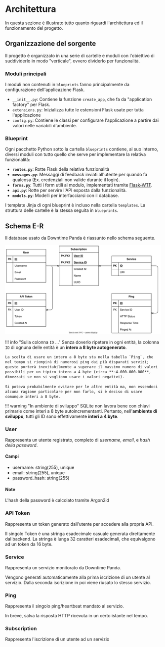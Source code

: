 # Architettura

In questa sezione è illustrato tutto quanto riguardi l'architettura ed il funzionamento del progetto.

## Organizzazione del sorgente

Il progetto è organizzato in una serie di cartelle e moduli con l'obiettivo di suddividerlo in modo "verticale", ovvero dividerlo per funzionalità.

### Moduli principali

I moduli non contenuti in `blueprints` fanno principalmente da configurazione dell'applicazione Flask.

- `__init__.py`: Contiene la funzione `create_app`, che fa da "application factory" per Flask.
- `extensions.py`: Inizializza tutte le estensioni Flask usate per tutta l'applicazione
- `config.py`: Contiene le classi per configurare l'applicazione a partire dai valori nelle variabili d'ambiente.

### Blueprint

Ogni pacchetto Python sotto la cartella `blueprints` contiene, al suo interno, diversi moduli con tutto quello che serve per implementare la relativa funzionalità:

- **`routes.py`**: Rotte Flask della relativa funzionalità
- **`messages.py`**: Messaggi di feedback inviati all'utente per quando fa qualcosa (Ex. credenziali non valide durante il login).
- **`forms.py`**: Tutti i form utili al modulo, implementati tramite [Flask-WTF](https://flask-wtf.readthedocs.io/en/latest/).
- **`api.py`**: Rotte per servire l'API esposta dalla funzionalità.
- **`models.py`**: Modelli per interfacciarsi con il database.

I template Jinja di ogni blueprint è incluso nella cartella `templates`. La struttura delle cartelle è la stessa seguita in `blueprints`.

## Schema E-R

Il database usato da Downtime Panda è riassunto nello schema seguente.

![Entity Relationship Diagram](assets/er_schema.drawio.svg)

!!! info "Sulla colonna `ID` ..."
    Senza doverlo ripetere in ogni entità, la colonna `ID` di ognuna delle entità è un **intero a 8 byte autogenerato**.

    La scelta di usare un intero a 8 byte sta nella tabella `Ping`, che nel tempo si riempirà di numerosi ping dai più disparati servizi; questo porterà inevitabilmente a superare il massimo numero di valori possibili per un tipico intero a 4 byte (circa **~4.000.000.000**, dimezzati se non si vogliono usare i valori negativi).

    Si poteva probabilmente evitare per le altre entità ma, non essendoci alcuna ragione particolare per non farlo, si è deciso di usare comunque interi a 8 byte.

!!! warning "In ambiente di sviluppo"
    SQLite non lavora bene con chiavi primarie come interi a 8 byte autoincrementanti. Pertanto, nell'**ambiente di sviluppo**, tutti gli ID sono effettivamente **interi a 4 byte**.

### User

Rappresenta un utente registrato, completo di *username*, *email*, e *hash della password*.

#### Campi

- username: string(255), unique
- email: string(255), unique
- password_hash: string(255)

#### Note

L'hash della password è calcolato tramite Argon2id

### API Token

Rappresenta un token generato dall'utente per accedere alla propria API.

Il singolo Token è una stringa esadecimale casuale generata direttamente dal backend. La stringa è lunga 32 caratteri esadecimali, che equivalgono ad un token da 16 byte.

### Service

Rappresenta un servizio monitorato da Downtime Panda.

Vengono generati automaticamente alla prima iscrizione di un utente al servizio. Dalla seconda iscrizione in poi viene riusato lo stesso servizio.

### Ping

Rappresenta il singolo ping/heartbeat mandato al servizio.

In breve, salva la risposta HTTP ricevuta in un certo istante nel tempo.

### Subscription

Rappresenta l'iscrizione di un utente ad un servizio
